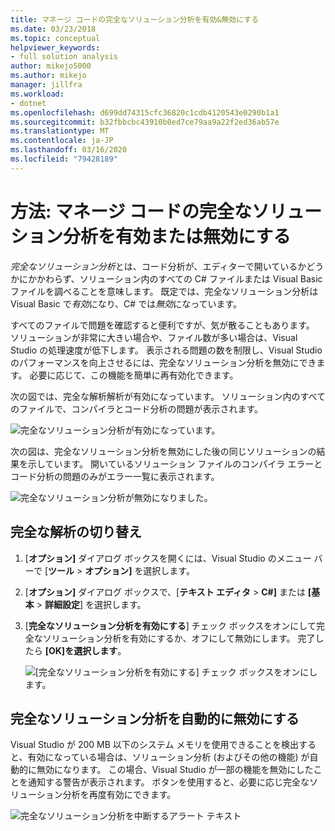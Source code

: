 ```yaml
---
title: マネージ コードの完全なソリューション分析を有効&無効にする
ms.date: 03/23/2018
ms.topic: conceptual
helpviewer_keywords:
- full solution analysis
author: mikejo5000
ms.author: mikejo
manager: jillfra
ms.workload:
- dotnet
ms.openlocfilehash: d699dd74315cfc36820c1cdb4120543e0290b1a1
ms.sourcegitcommit: b32fbbcbc43910b0ed7ce79aa9a22f2ed36ab57e
ms.translationtype: MT
ms.contentlocale: ja-JP
ms.lasthandoff: 03/16/2020
ms.locfileid: "79428189"
---
```

# <a name="how-to-enable-and-disable-full-solution-analysis-for-managed-code"></a>方法: マネージ コードの完全なソリューション分析を有効または無効にする

*完全なソリューション分析*とは、コード分析が、エディターで開いているかどうかにかかわらず、ソリューション内のすべての C# ファイルまたは Visual Basic ファイルを調べることを意味します。 既定では、完全なソリューション分析は Visual Basic で*有効*になり、C# では*無効*になっています。

すべてのファイルで問題を確認すると便利ですが、気が散ることもあります。 ソリューションが非常に大きい場合や、ファイル数が多い場合は、Visual Studio の処理速度が低下します。 表示される問題の数を制限し、Visual Studio のパフォーマンスを向上させるには、完全なソリューション分析を無効にできます。 必要に応じて、この機能を簡単に再有効化できます。

次の図では、完全な解析解析が有効になっています。 ソリューション内のすべてのファイルで、コンパイラとコード分析の問題が表示されます。

![完全なソリューション分析が有効になっています。](../code-quality/media/fsa_enabled.png)

次の図は、完全なソリューション分析を無効にした後の同じソリューションの結果を示しています。 開いているソリューション ファイルのコンパイラ エラーとコード分析の問題のみがエラー一覧に表示されます。

![完全なソリューション分析が無効になりました。](../code-quality/media/fsa_disabled.png)

## <a name="toggle-full-solution-analysis"></a>完全な解析の切り替え

1. [**オプション]** ダイアログ ボックスを開くには、Visual Studio のメニュー バーで [**ツール** > **オプション]** を選択します。

1. [**オプション]** ダイアログ ボックスで、[**テキスト エディタ** > **C#]** または **[基本** > **詳細設定**] を選択します。

1. [**完全なソリューション分析を有効にする**] チェック ボックスをオンにして完全なソリューション分析を有効にするか、オフにして無効にします。 完了したら **[OK]を選択します**。

   ![[完全なソリューション分析を有効にする] チェック ボックスをオンにします。](../code-quality/media/options-enable-full-solution-analysis.png)

## <a name="automatically-disable-full-solution-analysis"></a>完全なソリューション分析を自動的に無効にする

Visual Studio が 200 MB 以下のシステム メモリを使用できることを検出すると、有効になっている場合は、ソリューション分析 (およびその他の機能) が自動的に無効になります。 この場合、Visual Studio が一部の機能を無効にしたことを通知する警告が表示されます。 ボタンを使用すると、必要に応じ完全なソリューション分析を再度有効にできます。

![完全なソリューション分析を中断するアラート テキスト](../code-quality/media/fsa_alert.png)
